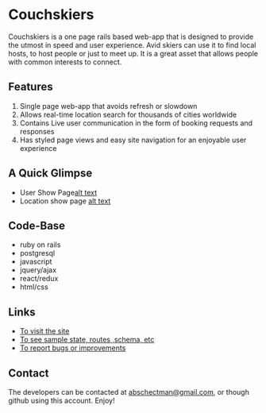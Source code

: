 # Couchskiers

   Couchskiers is a one page rails based web-app that is designed to provide the utmost in speed and user experience.
Avid skiers can use it to find local hosts, to host people or just to meet up.  It is a great asset that allows people with common interests to connect.


## Features
1. Single page web-app that avoids refresh or slowdown
2. Allows real-time location search for thousands of cities worldwide
3. Contains Live user communication in the form of booking requests and responses
4. Has styled page views and easy site navigation for an enjoyable user experience

## A Quick Glimpse
* User Show Page[alt text](https://github.com/abschectman/Couchskiers/blob/master/app/assets/images/Screen%20Shot%202019-10-11%20at%2010.04.06%20AM.png)
* Location show page [alt text](https://github.com/abschectman/Couchskiers/blob/master/app/assets/images/Screen%20Shot%202019-10-11%20at%2010.03.25%20AM.png)

## Code-Base
* ruby on rails
* postgresql
* javascript
* jquery/ajax
* react/redux
* html/css

## Links
* [To visit the site](https://couchskiers.herokuapp.com/#/signup)
* [To see sample state, routes ,schema, etc](https://github.com/abschectman/Couchskiers/wiki)
* [To report bugs or improvements](https://github.com/abschectman/Couchskiers/issues)

## Contact
   The developers can be contacted at abschectman@gmail.com, or though github using this account.  Enjoy! 
